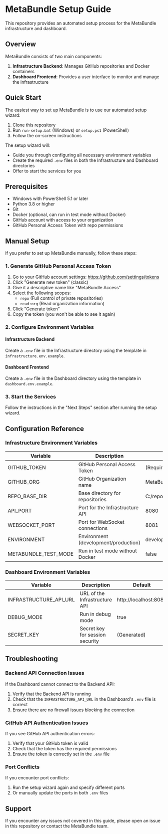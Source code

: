 # MetaBundle Setup Guide

This repository provides an automated setup process for the MetaBundle infrastructure and dashboard.

## Overview

MetaBundle consists of two main components:

1. **Infrastructure Backend**: Manages GitHub repositories and Docker containers
2. **Dashboard Frontend**: Provides a user interface to monitor and manage the infrastructure

## Quick Start

The easiest way to set up MetaBundle is to use our automated setup wizard:

1. Clone this repository
2. Run `run-setup.bat` (Windows) or `setup.ps1` (PowerShell)
3. Follow the on-screen instructions

The setup wizard will:
- Guide you through configuring all necessary environment variables
- Create the required `.env` files in both the Infrastructure and Dashboard directories
- Offer to start the services for you

## Prerequisites

- Windows with PowerShell 5.1 or later
- Python 3.8 or higher
- Git
- Docker (optional, can run in test mode without Docker)
- GitHub account with access to your organization
- GitHub Personal Access Token with repo permissions

## Manual Setup

If you prefer to set up MetaBundle manually, follow these steps:

### 1. Generate GitHub Personal Access Token

1. Go to your GitHub account settings: https://github.com/settings/tokens
2. Click "Generate new token" (classic)
3. Give it a descriptive name like "MetaBundle Access"
4. Select the following scopes:
   - `repo` (Full control of private repositories)
   - `read:org` (Read organization information)
5. Click "Generate token"
6. Copy the token (you won't be able to see it again)

### 2. Configure Environment Variables

#### Infrastructure Backend

Create a `.env` file in the Infrastructure directory using the template in `infrastructure.env.example`.

#### Dashboard Frontend

Create a `.env` file in the Dashboard directory using the template in `dashboard.env.example`.

### 3. Start the Services

Follow the instructions in the "Next Steps" section after running the setup wizard.

## Configuration Reference

### Infrastructure Environment Variables

| Variable | Description | Default |
|----------|-------------|---------|
| GITHUB_TOKEN | GitHub Personal Access Token | (Required) |
| GITHUB_ORG | GitHub Organization name | MetaBundleAutomation |
| REPO_BASE_DIR | Base directory for repositories | C:/repos/metabundle_repos |
| API_PORT | Port for the Infrastructure API | 8080 |
| WEBSOCKET_PORT | Port for WebSocket connections | 8081 |
| ENVIRONMENT | Environment (development/production) | development |
| METABUNDLE_TEST_MODE | Run in test mode without Docker | false |

### Dashboard Environment Variables

| Variable | Description | Default |
|----------|-------------|---------|
| INFRASTRUCTURE_API_URL | URL of the Infrastructure API | http://localhost:8080 |
| DEBUG_MODE | Run in debug mode | true |
| SECRET_KEY | Secret key for session security | (Generated) |

## Troubleshooting

### Backend API Connection Issues

If the Dashboard cannot connect to the Backend API:

1. Verify that the Backend API is running
2. Check that the `INFRASTRUCTURE_API_URL` in the Dashboard's `.env` file is correct
3. Ensure there are no firewall issues blocking the connection

### GitHub API Authentication Issues

If you see GitHub API authentication errors:

1. Verify that your GitHub token is valid
2. Check that the token has the required permissions
3. Ensure the token is correctly set in the `.env` file

### Port Conflicts

If you encounter port conflicts:

1. Run the setup wizard again and specify different ports
2. Or manually update the ports in both `.env` files

## Support

If you encounter any issues not covered in this guide, please open an issue in this repository or contact the MetaBundle team.
